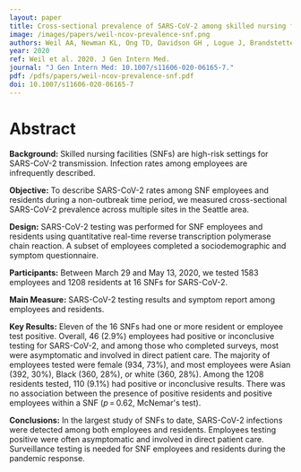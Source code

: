 ```yaml
---
layout: paper
title: Cross-sectional prevalence of SARS-CoV-2 among skilled nursing facility employees and residents across facilities in Seattle
image: /images/papers/weil-ncov-prevalence-snf.png
authors: Weil AA, Newman KL, Ong TD, Davidson GH , Logue J, Brandstetter E, Magedson A, McDonald D, McCulloch DJ, Neme S, Lewis J, Duchin JS, Zhong W, Starita LM, Bedford T, Roxby AC, Chu HY.
year: 2020
ref: Weil et al. 2020. J Gen Intern Med.
journal: "J Gen Intern Med: 10.1007/s11606-020-06165-7."
pdf: /pdfs/papers/weil-ncov-prevalence-snf.pdf
doi: 10.1007/s11606-020-06165-7
---
```


# Abstract

**Background:** Skilled nursing facilities (SNFs) are high-risk settings for SARS-CoV-2 transmission. Infection rates among employees are infrequently described.

**Objective:** To describe SARS-CoV-2 rates among SNF employees and residents during a non-outbreak time period, we measured cross-sectional SARS-CoV-2 prevalence across multiple sites in the Seattle area.

**Design:** SARS-CoV-2 testing was performed for SNF employees and residents using quantitative real-time reverse transcription polymerase chain reaction. A subset of employees completed a sociodemographic and symptom questionnaire.

**Participants:** Between March 29 and May 13, 2020, we tested 1583 employees and 1208 residents at 16 SNFs for SARS-CoV-2.

**Main Measure:** SARS-CoV-2 testing results and symptom report among employees and residents.

**Key Results:** Eleven of the 16 SNFs had one or more resident or employee test positive. Overall, 46 (2.9%) employees had positive or inconclusive testing for SARS-CoV-2, and among those who completed surveys, most were asymptomatic and involved in direct patient care. The majority of employees tested were female (934, 73%), and most employees were Asian (392, 30%), Black (360, 28%), or white (360, 28%). Among the 1208 residents tested, 110 (9.1%) had positive or inconclusive results. There was no association between the presence of positive residents and positive employees within a SNF (_p_ = 0.62, McNemar's test).

**Conclusions:** In the largest study of SNFs to date, SARS-CoV-2 infections were detected among both employees and residents. Employees testing positive were often asymptomatic and involved in direct patient care. Surveillance testing is needed for SNF employees and residents during the pandemic response.
